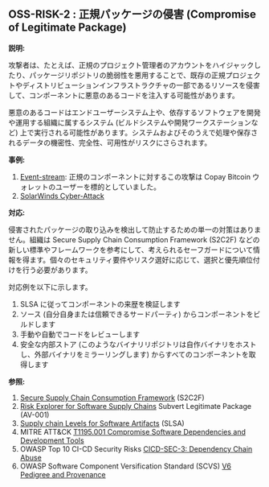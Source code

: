 ## OSS-RISK-2 : 正規パッケージの侵害 (Compromise of Legitimate Package)

**説明:**

攻撃者は、たとえば、正規のプロジェクト管理者のアカウントをハイジャックしたり、パッケージリポジトリの脆弱性を悪用することで、既存の正規プロジェクトやディストリビューションインフラストラクチャの一部であるリソースを侵害して、コンポーネントに悪意のあるコードを注入する可能性があります。

悪意のあるコードはエンドユーザーシステム上や、依存するソフトウェアを開発や運用する組織に属するシステム (ビルドシステムや開発ワークステーションなど) 上で実行される可能性があります。システムおよびそのうえで処理や保存されるデータの機密性、完全性、可用性がリスクにさらされます。

**事例:**

1. [Event-stream](https://blog.npmjs.org/post/180565383195/details-about-the-event-stream-incident): 正規のコンポーネントに対するこの攻撃は Copay Bitcoin ウォレットのユーザーを標的としていました。
2. [SolarWinds Cyber-Attack](https://www.cisecurity.org/solarwinds)

**対応:**

侵害されたパッケージの取り込みを検出して防止するための単一の対策はありません。組織は Secure Supply Chain Consumption Framework (S2C2F) などの新しい標準やフレームワークを参考にして、考えられるセーフガードについて情報を得ます。個々のセキュリティ要件やリスク選好に応じて、選択と優先順位付けを行う必要があります。

対応例を以下に示します。
1. SLSA に従ってコンポーネントの来歴を検証します
2. ソース (自分自身または信頼できるサードパーティ) からコンポーネントをビルドします
3. 手動や自動でコードをレビューします
4. 安全な内部ストア (このようなバイナリリポジトリは自作バイナリをホストし、外部バイナリをミラーリングします) からすべてのコンポーネントを取得します

**参照:**

1. [Secure Supply Chain Consumption Framework](https://www.microsoft.com/en-us/securityengineering/opensource) (S2C2F)
2. [Risk Explorer for Software Supply Chains](https://riskexplorer.endorlabs.com/) Subvert Legitimate Package (AV-001)
3. [Supply chain Levels for Software Artifacts](https://slsa.dev/) (SLSA)
4. MITRE ATT&CK [T1195.001 Compromise Software Dependencies and Development Tools](https://attack.mitre.org/techniques/T1195/001/)
5. OWASP Top 10 CI-CD Security Risks [CICD-SEC-3: Dependency Chain Abuse](https://owasp.org/www-project-top-10-ci-cd-security-risks/CICD-SEC-03-Dependency-Chain-Abuse)
6. OWASP Software Component Versification Standard (SCVS) [V6 Pedigree and Provenance](https://owasp-scvs.gitbook.io/scvs/v6-pedigree-and-provenance)
